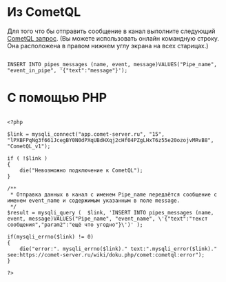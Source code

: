 
# Из CometQL
Для того что бы отправить сообщение в канал выполните следующий [CometQL запрос](/docs/wiki-md/RU/API/CometQL.md). (Вы можете использовать онлайн командную строку. Она расположена в правом нижнем углу экрана на всех старицах.)

```

INSERT INTO pipes_messages (name, event, message)VALUES("Pipe_name", "event_in_pipe", '{"text":"message"}');

```


# С помощью PHP


```

<?php

$link = mysqli_connect("app.comet-server.ru", "15", "lPXBFPqNg3f661JcegBY0N0dPXqUBdHXqj2cHf04PZgLHxT6z55e20ozojvMRvB8", "CometQL_v1");
 
if ( !$link )
{ 
    die("Невозможно подключение к CometQL");
}
 
/**
 * Отправка данных в канал с именем Pipe_name передаётся сообщение с именем event_name и содержимым указанным в поле message.
 */
$result = mysqli_query (  $link, 'INSERT INTO pipes_messages (name, event, message)VALUES("Pipe_name", "event_name", \'{"text":"текст сообщения","param2":"ещё что угодно"}\')' );

if(mysqli_errno($link) != 0)
{
    die("error:". mysqli_errno($link)." text:".mysqli_error($link)." see:https://comet-server.ru/wiki/doku.php/comet:cometql:error");
}

?>

```

 